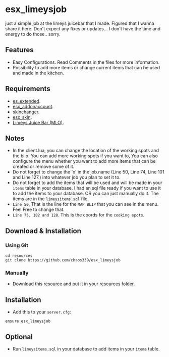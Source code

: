 # esx_limeysjob
just a simple job at the limeys juicebar that I made. Figured that I wanna share it here. Don't expect any fixes or updates... I don't have the time and energy to do those.. sorry.
## Features
* Easy Configurations. Read Comments in the files for more information.
* Possibility to add more items or change current items that can be used and made in the kitchen.

## Requirements
* [es_extended](https://github.com/esx-framework/es_extended/tree/v1-final).
* [esx_addonaccount](https://github.com/esx-framework/esx_addonaccount).
* [skinchanger](https://github.com/esx-framework/skinchanger).
* [esx_skin](https://github.com/esx-framework/esx_skin).
* [Limeys Juice Bar (MLO)](https://www.gta5-mods.com/maps/mlo-limeys-juice-bar-fivem-add-on-sp).

## Notes
* In the client.lua, you can change the location of the working spots and the blip. You can add more working spots if you want to, You can also configure the menu whether you want to add more items that can be created or remove some of it.
* Do not forget to change the 'x' in the job.name (Line 50, Line 74, Line 101 and Line 127.) into whatever job you plan to set it to.
* Do not forget to add the items that will be used and will be made in your `items` table in your database. I had an sql file ready if you want to use it to add the items
to your database. OR you can just manually do it. The items are in the `limeysitems.sql` file.
* `Line 50`, That is the line for the `MAP BLIP` that you can see in the menu. Feel Free to change that.
* `Line 75, 102 and 128`. This is the coords for the `cooking spots`.

## Download & Installation
### Using Git
```
cd resources
git clone https://github.com/chaos339/esx_limeysjob
```
### Manually
- Download this resource and put it in your resources folder.

## Installation
- Add this to your `server.cfg`:

```
ensure esx_limeysjob
```
## Optional
* Run `limeysitems.sql` in your database to add items in your `items` table.
